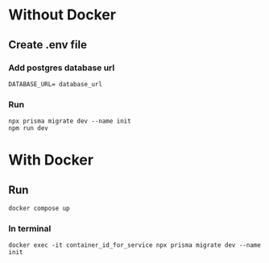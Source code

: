 # Without Docker

## Create .env file

### Add postgres database url
```
DATABASE_URL= database_url
```

### Run
```
npx prisma migrate dev --name init
npm run dev
```

# With Docker

## Run
```
docker compose up
```

### In terminal
```
docker exec -it container_id_for_service npx prisma migrate dev --name init
```
